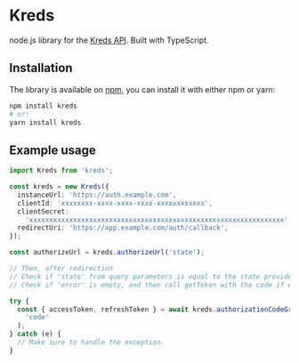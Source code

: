 # Kreds

node.js library for the [Kreds API](https://github.com/kreds/api). Built with TypeScript.

## Installation

The library is available on [npm](https://www.npmjs.com/package/kreds), you can install it with either npm or yarn:

```sh
npm install kreds
# or:
yarn install kreds
```

## Example usage

```ts
import Kreds from 'kreds';

const kreds = new Kreds({
  instanceUrl: 'https://auth.example.com',
  clientId: 'xxxxxxxx-xxxx-xxxx-xxxx-xxxxxxxxxxxx',
  clientSecret:
    'xxxxxxxxxxxxxxxxxxxxxxxxxxxxxxxxxxxxxxxxxxxxxxxxxxxxxxxxxxxxxxxx',
  redirectUri: 'https://app.example.com/auth/callback',
});

const authorizeUrl = kreds.authorizeUrl('state');

// Then, after redirection
// Check if 'state' from query parameters is equal to the state provided to the authorizeUrl call.
// Check if 'error' is empty, and then call getToken with the code if everything is fine.

try {
  const { accessToken, refreshToken } = await kreds.authorizationCodeGrant(
    'code'
  );
} catch (e) {
  // Make sure to handle the exception.
}
```
